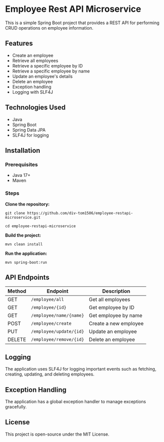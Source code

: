 # Employee Rest API Microservice

This is a simple Spring Boot project that provides a REST API for performing CRUD operations on employee information.

## Features

* Create an employee
* Retrieve all employees
* Retrieve a specific employee by ID
* Retrieve a specific employee by name
* Update an employee's details
* Delete an employee
* Exception handling
* Logging with SLF4J

## Technologies Used

* Java
* Spring Boot
* Spring Data JPA
* SLF4J for logging

## Installation

### Prerequisites

* Java 17+
* Maven

### Steps

**Clone the repository:**

    git clone https://github.com/div-tom1506/employee-restapi-microservice.git

    cd employee-restapi-microservice

**Build the project:**

    mvn clean install

**Run the application:**

    mvn spring-boot:run

## API Endpoints
| Method | Endpoint           | Description                |
|--------|-------------------|----------------------------|
| GET    | `/employee/all`      | Get all employees         |
| GET    | `/employee/{id}` | Get employee by ID        |
| GET    | `/employee/name/{name}` | Get employee by name        |
| POST   | `/employee/create`      | Create a new employee     |
| PUT    | `/employee/update/{id}` | Update an employee        |
| DELETE | `/employee/remove/{id}` | Delete an employee        |

## Logging

The application uses SLF4J for logging important events such as fetching, creating, updating, and deleting employees.

## Exception Handling

The application has a global exception handler to manage exceptions gracefully.

## License

This project is open-source under the MIT License.
